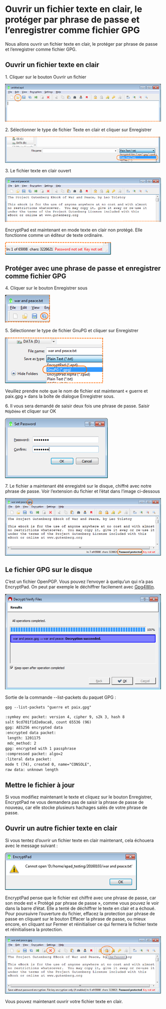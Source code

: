 # Ouvrir un fichier texte en clair, le protéger par phrase de passe et l’enregistrer comme fichier GPG

Nous allons ouvrir un fichier texte en clair, le protéger par phrase de passe et l’enregistrer comme fichier GPG.

## Ouvrir un fichier texte en clair

1\. Cliquer sur le bouton Ouvrir un fichier

![Bouton Ouvrir un fichier](images/open_text_file.png)

2\. Sélectionner le type de fichier Texte en clair et cliquer sur Enregistrer

![Type de fichier « Texte en clair »](images/open_file_dialog_text_file.png)

3\. Le fichier texte en clair ouvert

![Fichier texte ouvert](images/text_file_opened.png)

EncryptPad est maintenant en mode texte en clair non protégé. Elle fonctionne comme un éditeur de texte ordinaire.

![Mode non protégé](images/unprotected_status.png)

## Protéger avec une phrase de passe et enregistrer comme fichier GPG

4\. Cliquer sur le bouton Enregistrer sous

![Bouton Enregistrer sous](images/save_as_tool_button.png)

5\. Sélectionner le type de fichier GnuPG et cliquer sur Enregistrer

![Boîte de dialogue Enregistrer sous](images/save_as_dialog.png)

Veuillez prendre note que le nom de fichier est maintenant « guerre et paix.gpg » dans la boîte de dialogue Enregistrer sous.

6\. Il vous sera demandé de saisir deux fois une phrase de passe. Saisir `MdpDémo` et cliquer sur OK

![Définir une phrase de passe](images/set_passphrase.png)

7\. Le fichier a maintenant été enregistré sur le disque, chiffré avec notre phrase de passe. Voir l’extension du fichier et l’état dans l’image ci-dessous

![Fichier GPG enregistré](images/gpg_file_saved.png)

## Le fichier GPG sur le disque

C’est un fichier OpenPGP. Vous pouvez l’envoyer à quelqu’un qui n’a pas EncryptPad. On peut par exemple le déchiffrer facilement avec [Gpg4Win](https://www.gpg4win.org/).

![Kleopatra a déchiffré notre fichier](images/kleopatra_decrypted.png)

Sortie de la commande --list-packets du paquet GPG :

`gpg --list-packets "guerre et paix.gpg"`<br/>

`:symkey enc packet: version 4, cipher 9, s2k 3, hash 8`<br/>
`salt 9cd701f1d2e0aca8, count 65536 (96)`<br/>
`gpg: AES256 encrypted data`<br/>
`:encrypted data packet:`<br/>
` length: 1201175`<br/>
` mdc_method: 2`<br/>
`gpg: encrypted with 1 passphrase`<br/>
`:compressed packet: algo=2`<br/>
`:literal data packet:`<br/>
`mode t (74), created 0, name="CONSOLE",`<br/>
`raw data: unknown length`<br/>

## Mettre le fichier à jour

Si vous modifiez maintenant le texte et cliquez sur le bouton Enregistrer, EncryptPad ne vous demandera pas de saisir la phrase de passe de nouveau, car elle stocke plusieurs hachages salés de votre phrase de passe.

## Ouvrir un autre fichier texte en clair

Si vous tentez d’ouvrir un fichier texte en clair maintenant, cela échouera avec le message suivant :

![Impossible d’ouvrir le texte en clair](images/open_another_plain_text.png)

EncryptPad pense que le fichier est chiffré avec une phrase de passe, car son mode est «&nbsp;Protégé par phrase de passe&nbsp;», comme vous pouvez le voir dans la barre d’état. Elle a tenté de déchiffrer le texte en clair et a échoué. Pour poursuivre l’ouverture du fichier, effacez la protection par phrase de passe en cliquant sur le bouton Effacer la phrase de passe, ou mieux encore, en cliquant sur Fermer et réinitialiser ce qui fermera le fichier texte et réinitialisera la protection.

![Effacer la phrase de passe ou Fermer et réinitialiser](images/clear_pwd_or_close_and_reset.png)

Vous pouvez maintenant ouvrir votre fichier texte en clair.